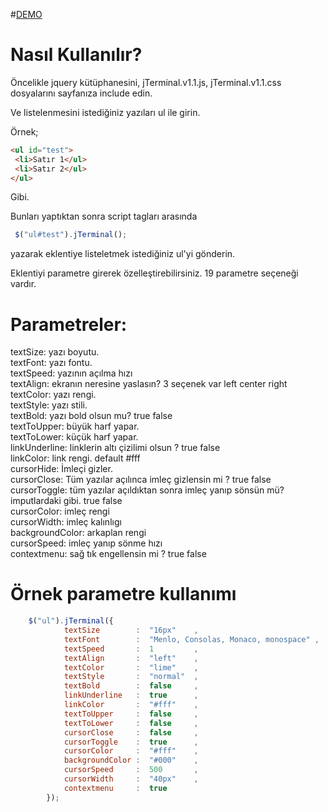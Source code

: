 #[DEMO](https://goo.gl/3HWn5A)

# Nasıl Kullanılır?

Öncelikle jquery kütüphanesini,  jTerminal.v1.1.js, jTerminal.v1.1.css dosyalarını sayfanıza include edin.

Ve listelenmesini istediğiniz yazıları ul ile girin.

Örnek;
```html
<ul id="test">
 <li>Satır 1</ul>
 <li>Satır 2</ul>
</ul>
```
Gibi.

Bunları yaptıktan sonra  script tagları arasında
```javascript
 $("ul#test").jTerminal();
```
yazarak eklentiye listeletmek istediğiniz ul'yi gönderin.
 
 
 Eklentiyi parametre girerek özelleştirebilirsiniz. 19 parametre seçeneği vardır.
 
# Parametreler:

textSize: yazı boyutu.<br />
textFont: yazı fontu.<br />
textSpeed: yazının açılma hızı<br />
textAlign: ekranın neresine yaslasın? 3 seçenek var left center right<br />
textColor: yazı rengi.<br />
textStyle: yazı stili.<br />
textBold: yazı bold olsun mu? true false<br />
textToUpper: büyük harf yapar.<br />
textToLower: küçük harf yapar.<br />
linkUnderline: linklerin altı çizilimi olsun ? true false<br />
linkColor: link rengi. default #fff<br />
cursorHide: İmleçi gizler.<br />
cursorClose: Tüm yazılar açılınca imleç gizlensin mi ? true false<br />
cursorToggle: tüm yazılar açıldıktan sonra imleç yanıp sönsün mü? imputlardaki gibi. true false<br />
cursorColor: imleç rengi<br />
cursorWidth: imleç kalınlıgı<br />
backgroundColor: arkaplan rengi<br />
cursorSpeed: imleç yanıp sönme hızı<br />
contextmenu: sağ tık engellensin mi ? true false<br />


# Örnek parametre kullanımı
```javascript
	$("ul").jTerminal({
			textSize        :  "16px"    ,
			textFont        :  "Menlo, Consolas, Monaco, monospace" ,
			textSpeed       :  1         ,  
			textAlign       :  "left"    ,  
			textColor       :  "lime"    , 
			textStyle       :  "normal"  ,  
			textBold        :  false     ,  
			linkUnderline   :  true      ,
			linkColor       :  "#fff"    ,
			textToUpper     :  false     ,  
			textToLower     :  false     , 
			cursorClose     :  false     ,  
			cursorToggle    :  true      ,  
			cursorColor     :  "#fff"    ,  
			backgroundColor	:  "#000"    ,  
			cursorSpeed    	:  500       ,  
			cursorWidth  	:  "40px"    ,  
			contextmenu     :  true
		});
```

